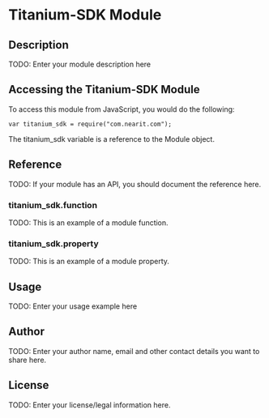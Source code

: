 # Titanium-SDK Module

## Description

TODO: Enter your module description here

## Accessing the Titanium-SDK Module

To access this module from JavaScript, you would do the following:

    var titanium_sdk = require("com.nearit.com");

The titanium_sdk variable is a reference to the Module object.

## Reference

TODO: If your module has an API, you should document
the reference here.

### titanium_sdk.function

TODO: This is an example of a module function.

### titanium_sdk.property

TODO: This is an example of a module property.

## Usage

TODO: Enter your usage example here

## Author

TODO: Enter your author name, email and other contact
details you want to share here.

## License

TODO: Enter your license/legal information here.
